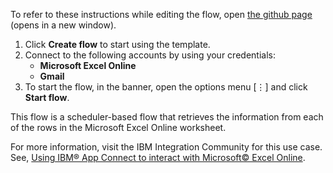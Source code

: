 To refer to these instructions while editing the flow, open [the github page](https://github.com/ot4i/app-connect-templates/tree/master/resources/markdown/?_instructions.md) (opens in a new window).

1. Click **Create flow** to start using the template.
2. Connect to the following accounts by using your credentials:
   - **Microsoft Excel Online** 
   - **Gmail**
3. To start the flow, in the banner, open the options menu [⋮] and click **Start flow**.

This flow is a scheduler-based flow that retrieves the information from each of the rows in the Microsoft Excel Online worksheet.

For more information, visit the IBM Integration Community for this use case. See, [Using IBM® App Connect to interact with Microsoft© Excel Online](https://community.ibm.com/community/user/integration/blogs/shamini-arumugam1/2022/09/01/using-ibm-app-connect-with-microsoft-excel).

